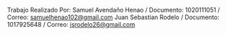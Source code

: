 Trabajo Realizado Por: 
Samuel Avendaño Henao / Documento: 1020111051 / Correo: samuelhenao102@gmail.com
Juan Sebastian Rodelo / Documento: 1017925648 / Correo: jsrodelo26@gmail.com
